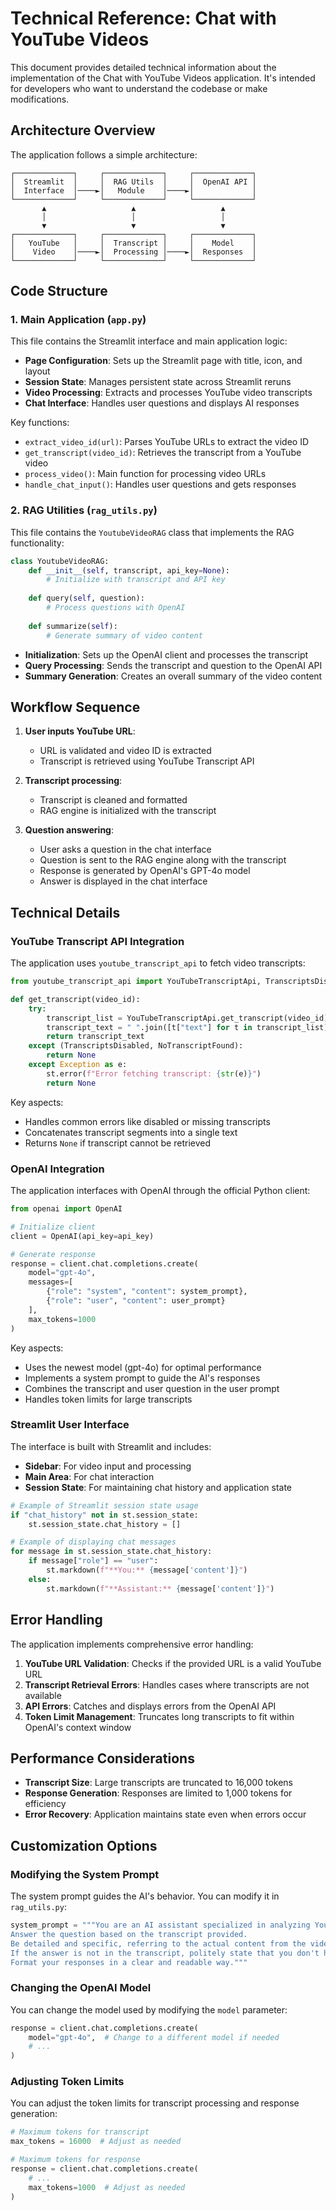 # Technical Reference: Chat with YouTube Videos

This document provides detailed technical information about the implementation of the Chat with YouTube Videos application. It's intended for developers who want to understand the codebase or make modifications.

## Architecture Overview

The application follows a simple architecture:

```
┌─────────────┐     ┌─────────────┐     ┌─────────────┐
│  Streamlit  │     │  RAG Utils  │     │  OpenAI API │
│  Interface  │────►│   Module    │────►│             │
└─────────────┘     └─────────────┘     └─────────────┘
       ▲                   ▲                   ▲
       │                   │                   │
       ▼                   ▼                   ▼
┌─────────────┐     ┌─────────────┐     ┌─────────────┐
│   YouTube   │     │  Transcript │     │    Model    │
│    Video    │────►│  Processing │────►│  Responses  │
└─────────────┘     └─────────────┘     └─────────────┘
```

## Code Structure

### 1. Main Application (`app.py`)

This file contains the Streamlit interface and main application logic:

- **Page Configuration**: Sets up the Streamlit page with title, icon, and layout
- **Session State**: Manages persistent state across Streamlit reruns
- **Video Processing**: Extracts and processes YouTube video transcripts
- **Chat Interface**: Handles user questions and displays AI responses

Key functions:
- `extract_video_id(url)`: Parses YouTube URLs to extract the video ID
- `get_transcript(video_id)`: Retrieves the transcript from a YouTube video
- `process_video()`: Main function for processing video URLs
- `handle_chat_input()`: Handles user questions and gets responses

### 2. RAG Utilities (`rag_utils.py`)

This file contains the `YoutubeVideoRAG` class that implements the RAG functionality:

```python
class YoutubeVideoRAG:
    def __init__(self, transcript, api_key=None):
        # Initialize with transcript and API key
        
    def query(self, question):
        # Process questions with OpenAI
        
    def summarize(self):
        # Generate summary of video content
```

- **Initialization**: Sets up the OpenAI client and processes the transcript
- **Query Processing**: Sends the transcript and question to the OpenAI API
- **Summary Generation**: Creates an overall summary of the video content

## Workflow Sequence

1. **User inputs YouTube URL**:
   - URL is validated and video ID is extracted
   - Transcript is retrieved using YouTube Transcript API

2. **Transcript processing**:
   - Transcript is cleaned and formatted
   - RAG engine is initialized with the transcript

3. **Question answering**:
   - User asks a question in the chat interface
   - Question is sent to the RAG engine along with the transcript
   - Response is generated by OpenAI's GPT-4o model
   - Answer is displayed in the chat interface

## Technical Details

### YouTube Transcript API Integration

The application uses `youtube_transcript_api` to fetch video transcripts:

```python
from youtube_transcript_api import YouTubeTranscriptApi, TranscriptsDisabled, NoTranscriptFound

def get_transcript(video_id):
    try:
        transcript_list = YouTubeTranscriptApi.get_transcript(video_id)
        transcript_text = " ".join([t["text"] for t in transcript_list])
        return transcript_text
    except (TranscriptsDisabled, NoTranscriptFound):
        return None
    except Exception as e:
        st.error(f"Error fetching transcript: {str(e)}")
        return None
```

Key aspects:
- Handles common errors like disabled or missing transcripts
- Concatenates transcript segments into a single text
- Returns `None` if transcript cannot be retrieved

### OpenAI Integration

The application interfaces with OpenAI through the official Python client:

```python
from openai import OpenAI

# Initialize client
client = OpenAI(api_key=api_key)

# Generate response
response = client.chat.completions.create(
    model="gpt-4o",
    messages=[
        {"role": "system", "content": system_prompt},
        {"role": "user", "content": user_prompt}
    ],
    max_tokens=1000
)
```

Key aspects:
- Uses the newest model (gpt-4o) for optimal performance
- Implements a system prompt to guide the AI's responses
- Combines the transcript and user question in the user prompt
- Handles token limits for large transcripts

### Streamlit User Interface

The interface is built with Streamlit and includes:

- **Sidebar**: For video input and processing
- **Main Area**: For chat interaction
- **Session State**: For maintaining chat history and application state

```python
# Example of Streamlit session state usage
if "chat_history" not in st.session_state:
    st.session_state.chat_history = []

# Example of displaying chat messages
for message in st.session_state.chat_history:
    if message["role"] == "user":
        st.markdown(f"**You:** {message['content']}")
    else:
        st.markdown(f"**Assistant:** {message['content']}")
```

## Error Handling

The application implements comprehensive error handling:

1. **YouTube URL Validation**: Checks if the provided URL is a valid YouTube URL
2. **Transcript Retrieval Errors**: Handles cases where transcripts are not available
3. **API Errors**: Catches and displays errors from the OpenAI API
4. **Token Limit Management**: Truncates long transcripts to fit within OpenAI's context window

## Performance Considerations

- **Transcript Size**: Large transcripts are truncated to 16,000 tokens
- **Response Generation**: Responses are limited to 1,000 tokens for efficiency
- **Error Recovery**: Application maintains state even when errors occur

## Customization Options

### Modifying the System Prompt

The system prompt guides the AI's behavior. You can modify it in `rag_utils.py`:

```python
system_prompt = """You are an AI assistant specialized in analyzing YouTube video content.
Answer the question based on the transcript provided.
Be detailed and specific, referring to the actual content from the video.
If the answer is not in the transcript, politely state that you don't have that information from the video.
Format your responses in a clear and readable way."""
```

### Changing the OpenAI Model

You can change the model used by modifying the `model` parameter:

```python
response = client.chat.completions.create(
    model="gpt-4o",  # Change to a different model if needed
    # ...
)
```

### Adjusting Token Limits

You can adjust the token limits for transcript processing and response generation:

```python
# Maximum tokens for transcript
max_tokens = 16000  # Adjust as needed

# Maximum tokens for response
response = client.chat.completions.create(
    # ...
    max_tokens=1000  # Adjust as needed
)
```